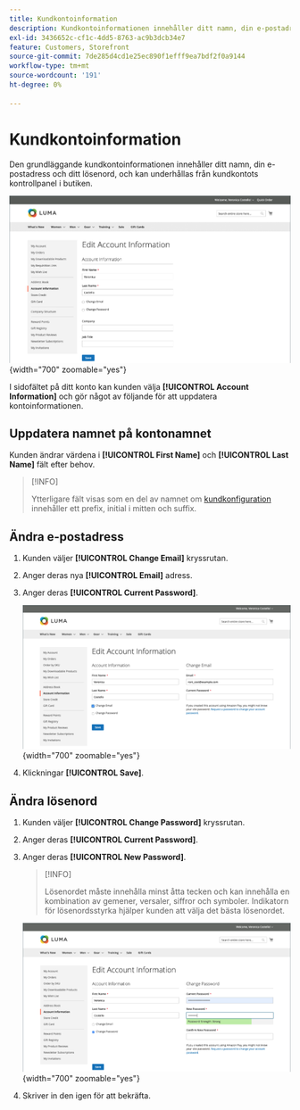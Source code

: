 ```yaml
---
title: Kundkontoinformation
description: Kundkontoinformationen innehåller ditt namn, din e-postadress och ditt lösenord, och kan underhållas från din kontokontrollpanel.
exl-id: 3436652c-cf1c-4dd5-8763-ac9b3dcb34e7
feature: Customers, Storefront
source-git-commit: 7de285d4cd1e25ec890f1efff9ea7bdf2f0a9144
workflow-type: tm+mt
source-wordcount: '191'
ht-degree: 0%

---
```


# Kundkontoinformation

Den grundläggande kundkontoinformationen innehåller ditt namn, din e-postadress och ditt lösenord, och kan underhållas från kundkontots kontrollpanel i butiken.

![Kontoinformation i butiken](assets/account-dashboard-account-information-storefront.png){width="700" zoomable="yes"}

I sidofältet på ditt konto kan kunden välja **[!UICONTROL Account Information]** och gör något av följande för att uppdatera kontoinformationen.

## Uppdatera namnet på kontonamnet

Kunden ändrar värdena i **[!UICONTROL First Name]** och **[!UICONTROL Last Name]** fält efter behov.

>[!INFO]
>
>Ytterligare fält visas som en del av namnet om [kundkonfiguration](../configuration-reference/customers/customer-configuration.md) innehåller ett prefix, initial i mitten och suffix.

## Ändra e-postadress

1. Kunden väljer **[!UICONTROL Change Email]** kryssrutan.

1. Anger deras nya **[!UICONTROL Email]** adress.

1. Anger deras **[!UICONTROL Current Password]**.

   ![Ändra e-postadress](assets/account-dashboard-account-information-change-email-address.png){width="700" zoomable="yes"}

1. Klickningar **[!UICONTROL Save]**.

## Ändra lösenord

1. Kunden väljer **[!UICONTROL Change Password]** kryssrutan.

1. Anger deras **[!UICONTROL Current Password]**.

1. Anger deras **[!UICONTROL New Password]**.

   >[!INFO]
   >
   >Lösenordet måste innehålla minst åtta tecken och kan innehålla en kombination av gemener, versaler, siffror och symboler. Indikatorn för lösenordsstyrka hjälper kunden att välja det bästa lösenordet.

   ![Ändra lösenord](assets/account-dashboard-account-information-change-password.png){width="700" zoomable="yes"}

1. Skriver in den igen för att bekräfta.
